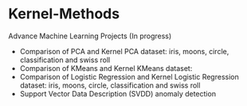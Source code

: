 # Kernel-Methods
Advance Machine Learning Projects (In progress)

- Comparison of PCA and Kernel PCA
  dataset: iris, moons, circle, classification and swiss roll
- Comparison of KMeans and Kernel KMeans
  dataset: 
- Comparison of Logistic Regression and Kernel Logistic Regression
  dataset: iris, moons, circle, classification and swiss roll
- Support Vector Data Description (SVDD)
  anomaly detection
